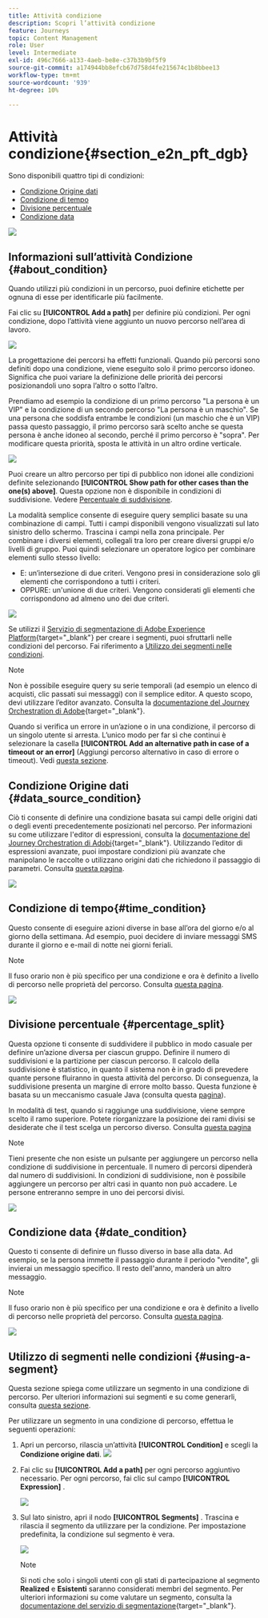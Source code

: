 ```yaml
---
title: Attività condizione
description: Scopri l’attività condizione
feature: Journeys
topic: Content Management
role: User
level: Intermediate
exl-id: 496c7666-a133-4aeb-be8e-c37b3b9bf5f9
source-git-commit: a174944bb8efcb67d758d4fe215674c1b8bbee13
workflow-type: tm+mt
source-wordcount: '939'
ht-degree: 10%

---
```


# Attività condizione{#section_e2n_pft_dgb}

Sono disponibili quattro tipi di condizioni:

* [Condizione Origine dati](#data_source_condition)
* [Condizione di tempo](#time_condition)
* [Divisione percentuale](#percentage_split)
* [Condizione data](#date_condition)

![](../assets/journey49.png)

## Informazioni sull’attività Condizione {#about_condition}

Quando utilizzi più condizioni in un percorso, puoi definire etichette per ognuna di esse per identificarle più facilmente.

Fai clic su **[!UICONTROL Add a path]** per definire più condizioni. Per ogni condizione, dopo l’attività viene aggiunto un nuovo percorso nell’area di lavoro.

![](../assets/journey47.png)

La progettazione dei percorsi ha effetti funzionali. Quando più percorsi sono definiti dopo una condizione, viene eseguito solo il primo percorso idoneo. Significa che puoi variare la definizione delle priorità dei percorsi posizionandoli uno sopra l’altro o sotto l’altro.

Prendiamo ad esempio la condizione di un primo percorso &quot;La persona è un VIP&quot; e la condizione di un secondo percorso &quot;La persona è un maschio&quot;. Se una persona che soddisfa entrambe le condizioni (un maschio che è un VIP) passa questo passaggio, il primo percorso sarà scelto anche se questa persona è anche idoneo al secondo, perché il primo percorso è &quot;sopra&quot;. Per modificare questa priorità, sposta le attività in un altro ordine verticale.

![](../assets/journey48.png)

Puoi creare un altro percorso per tipi di pubblico non idonei alle condizioni definite selezionando **[!UICONTROL Show path for other cases than the one(s) above]**. Questa opzione non è disponibile in condizioni di suddivisione. Vedere [Percentuale di suddivisione](#percentage_split).

La modalità semplice consente di eseguire query semplici basate su una combinazione di campi. Tutti i campi disponibili vengono visualizzati sul lato sinistro dello schermo. Trascina i campi nella zona principale. Per combinare i diversi elementi, collegali tra loro per creare diversi gruppi e/o livelli di gruppo. Puoi quindi selezionare un operatore logico per combinare elementi sullo stesso livello:

* E: un’intersezione di due criteri. Vengono presi in considerazione solo gli elementi che corrispondono a tutti i criteri.
* OPPURE: un&#39;unione di due criteri. Vengono considerati gli elementi che corrispondono ad almeno uno dei due criteri.

![](../assets/journey64.png)

Se utilizzi il [Servizio di segmentazione di Adobe Experience Platform](https://experienceleague.adobe.com/docs/experience-platform/segmentation/home.html){target=&quot;_blank&quot;} per creare i segmenti, puoi sfruttarli nelle condizioni del percorso. Fai riferimento a [Utilizzo dei segmenti nelle condizioni](../building-journeys/condition-activity.md#using-a-segment).


>[!NOTE]
>
>Non è possibile eseguire query su serie temporali (ad esempio un elenco di acquisti, clic passati sui messaggi) con il semplice editor. A questo scopo, devi utilizzare l’editor avanzato. Consulta la [documentazione del Journey Orchestration di Adobe](https://experienceleague.adobe.com/docs/journeys/using/building-advanced-conditions-journeys/expressionadvanced.html?lang=it){target=&quot;_blank&quot;}.

Quando si verifica un errore in un’azione o in una condizione, il percorso di un singolo utente si arresta. L’unico modo per far sì che continui è selezionare la casella **[!UICONTROL Add an alternative path in case of a timeout or an error]** (Aggiungi percorso alternativo in caso di errore o timeout). Vedi [questa sezione](../building-journeys/using-the-journey-designer.md#paths).

## Condizione Origine dati {#data_source_condition}

Ciò ti consente di definire una condizione basata sui campi delle origini dati o degli eventi precedentemente posizionati nel percorso. Per informazioni su come utilizzare l&#39;editor di espressioni, consulta la [documentazione del Journey Orchestration di Adobi](https://experienceleague.adobe.com/docs/journeys/using/building-advanced-conditions-journeys/expressionadvanced.html){target=&quot;_blank&quot;}. Utilizzando l’editor di espressioni avanzate, puoi impostare condizioni più avanzate che manipolano le raccolte o utilizzano origini dati che richiedono il passaggio di parametri. Consulta [questa pagina](../datasource/external-data-sources.md).

![](../assets/journey50.png)

## Condizione di tempo{#time_condition}

Questo consente di eseguire azioni diverse in base all’ora del giorno e/o al giorno della settimana. Ad esempio, puoi decidere di inviare messaggi SMS durante il giorno e e-mail di notte nei giorni feriali.

>[!NOTE]
>
>Il fuso orario non è più specifico per una condizione e ora è definito a livello di percorso nelle proprietà del percorso. Consulta [questa pagina](../building-journeys/timezone-management.md).

![](../assets/journey51.png)

## Divisione percentuale {#percentage_split}

Questa opzione ti consente di suddividere il pubblico in modo casuale per definire un’azione diversa per ciascun gruppo. Definire il numero di suddivisioni e la partizione per ciascun percorso. Il calcolo della suddivisione è statistico, in quanto il sistema non è in grado di prevedere quante persone fluiranno in questa attività del percorso. Di conseguenza, la suddivisione presenta un margine di errore molto basso. Questa funzione è basata su un meccanismo casuale Java (consulta questa [pagina](https://docs.oracle.com/javase/7/docs/api/java/util/Random.html)).

In modalità di test, quando si raggiunge una suddivisione, viene sempre scelto il ramo superiore. Potete riorganizzare la posizione dei rami divisi se desiderate che il test scelga un percorso diverso. Consulta [questa pagina](../building-journeys/testing-the-journey.md)

>[!NOTE]
>
>Tieni presente che non esiste un pulsante per aggiungere un percorso nella condizione di suddivisione in percentuale. Il numero di percorsi dipenderà dal numero di suddivisioni. In condizioni di suddivisione, non è possibile aggiungere un percorso per altri casi in quanto non può accadere. Le persone entreranno sempre in uno dei percorsi divisi.

![](../assets/journey52.png)

## Condizione data {#date_condition}

Questo ti consente di definire un flusso diverso in base alla data. Ad esempio, se la persona immette il passaggio durante il periodo &quot;vendite&quot;, gli invierai un messaggio specifico. Il resto dell&#39;anno, manderà un altro messaggio.

>[!NOTE]
>
>Il fuso orario non è più specifico per una condizione e ora è definito a livello di percorso nelle proprietà del percorso. Consulta [questa pagina](../building-journeys/timezone-management.md).

![](../assets/journey53.png)

## Utilizzo di segmenti nelle condizioni {#using-a-segment}

Questa sezione spiega come utilizzare un segmento in una condizione di percorso. Per ulteriori informazioni sui segmenti e su come generarli, consulta [questa sezione](../segment/about-segments.md).

Per utilizzare un segmento in una condizione di percorso, effettua le seguenti operazioni:

1. Apri un percorso, rilascia un’attività **[!UICONTROL Condition]** e scegli la **Condizione origine dati**.
   ![](../assets/journey47.png)

1. Fai clic su **[!UICONTROL Add a path]** per ogni percorso aggiuntivo necessario. Per ogni percorso, fai clic sul campo **[!UICONTROL Expression]** .

   ![](../assets/segment3.png)

1. Sul lato sinistro, apri il nodo **[!UICONTROL Segments]** . Trascina e rilascia il segmento da utilizzare per la condizione. Per impostazione predefinita, la condizione sul segmento è vera.

   ![](../assets/segment4.png)

   >[!NOTE]
   >
   >Si noti che solo i singoli utenti con gli stati di partecipazione al segmento **Realized** e **Esistenti** saranno considerati membri del segmento. Per ulteriori informazioni su come valutare un segmento, consulta la [documentazione del servizio di segmentazione](https://experienceleague.adobe.com/docs/experience-platform/segmentation/tutorials/evaluate-a-segment.html#interpret-segment-results){target=&quot;_blank&quot;}.
